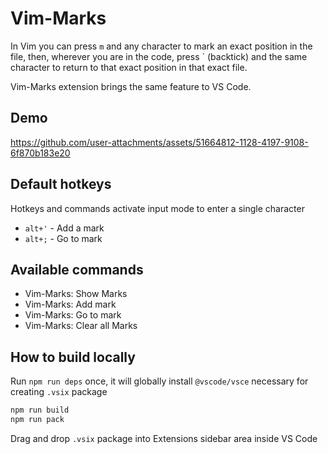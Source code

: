# Vim-Marks

In Vim you can press `m` and any character to mark an exact position in the file, then, wherever you are in the code, press ` (backtick) and the same character to return to that exact position in that exact file.

Vim-Marks extension brings the same feature to VS Code.

## Demo

https://github.com/user-attachments/assets/51664812-1128-4197-9108-6f870b183e20

## Default hotkeys

Hotkeys and commands activate input mode to enter a single character

- `alt+'` - Add a mark
- `alt+;` - Go to mark

## Available commands

- Vim-Marks: Show Marks
- Vim-Marks: Add mark
- Vim-Marks: Go to mark
- Vim-Marks: Clear all Marks

## How to build locally

Run `npm run deps` once, it will globally install `@vscode/vsce` necessary for creating `.vsix` package

```bash
npm run build
npm run pack
```

Drag and drop `.vsix` package into Extensions sidebar area inside VS Code
